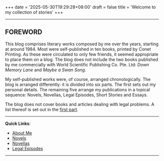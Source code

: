 +++
date = '2025-05-30T19:29:28+08:00'
draft = false
title = 'Welcome to my collection of stories'
+++

---
## FOREWORD

This blog comprises literary works composed by me over the years, starting at around 1984. Most were self-published in ten books, printed by Conet Printing. As these were circulated to only few friends, it seemed appropriate to place them on a blog. The blog does not include the two books published by me commercially with World Scientific Publishing Co. Pte. Ltd: *Down Memory Lane* and *Maybe a Swan Song*.

My self-published works were, of course, arranged chronologically. The blog is arranged differently: it is  divided into six parts. The first sets out my personal details. The remaining five arrange my publications in a topical sequence: Novels, Novellas, Legal Episodes, Short Stories and Essays.

The blog does not cover books and articles dealing with legal problems. A list thereof is set out in the [first part](about-me/).

****
 
**Quick Links**:

- [About Me](about-me/)
- [Novels](novels/)
- [Novellas](novellas/)
- [Legal Episodes](legal-episodes/)

---
